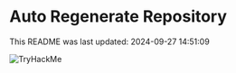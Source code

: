 # Auto Regenerate Repository

This README was last updated: 2024-09-27 14:51:09

 ![TryHackMe](https://tryhackme.com/badge/533634)